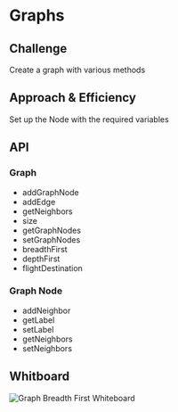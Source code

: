# Graphs

## Challenge
Create a graph with various methods

## Approach & Efficiency
Set up the Node with the required variables

## API

### Graph
- addGraphNode
- addEdge
- getNeighbors
- size
- getGraphNodes
- setGraphNodes
- breadthFirst
- depthFirst
- flightDestination

### Graph Node
- addNeighbor
- getLabel
- setLabel
- getNeighbors
- setNeighbors

## Whitboard
![Graph Breadth First Whiteboard](./docs/assets/graphBreadthFirst-whiteboard.jpeg)
